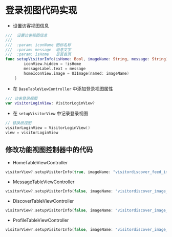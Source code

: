 # 登录视图代码实现

* 设置访客视图信息

```swift
///  设置访客视图信息
///
///  :param: iconName 图标名称
///  :param: message  消息文字
///  :param: isHome   是否首页
func setupVisitorInfo(isHome: Bool, imageName: String, message: String){
        iconView.hidden = !isHome
        messageLabel.text = message
        homeIconView.image = UIImage(named: imageName)
    }
```

* 在 `BaseTableViewController` 中添加登录视图属性

```swift
/// 访客登录视图
var visitorLoginView: VisitorLoginView?
```

* 在 `setupVisitorView` 中记录登录视图

```swift
// 替换根视图
visitorLoginView = VisitorLoginView()
view = visitorLoginView
```

## 修改功能视图控制器中的代码

* HomeTableViewController

```swift
visitorView?.setupVisitorInfo(true, imageName: "visitordiscover_feed_image_house", message: "关注一些人，回这里看看有什么惊喜")
```

* MessageTableViewController

```swift
visitorView?.setupVisitorInfo(false, imageName: "visitordiscover_image_message", message: "登录后，别人评论你的微博，发给你的消息，都会在这里收到通知")
```

* DiscoverTableViewController

```swift
visitorView?.setupVisitorInfo(false, imageName: "visitordiscover_image_message", message: "登录后，最新、最热微博尽在掌握，不再会与实事潮流擦肩而过")
```

* ProfileTableViewController

```swift
visitorView?.setupVisitorInfo(false, imageName: "visitordiscover_image_profile", message: "登录后，你的微博、相册、个人资料会显示在这里，展示给别人")
```

